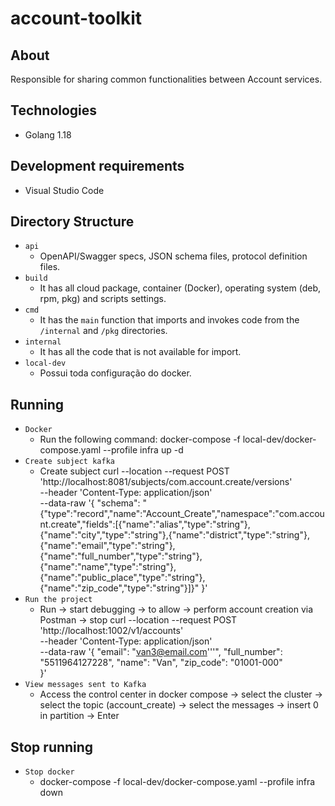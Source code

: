 # account-toolkit

## About
Responsible for sharing common functionalities between Account services.

## Technologies
* Golang 1.18

## Development requirements
* Visual Studio Code

## Directory Structure
- `api`
    - OpenAPI/Swagger specs, JSON schema files, protocol definition files.
- `build`
    - It has all cloud package, container (Docker), operating system (deb, rpm, pkg) and scripts settings.
- `cmd`
    - It has the `main` function that imports and invokes code from the `/internal` and `/pkg` directories.
- `internal`
    - It has all the code that is not available for import.
- `local-dev`
    - Possui toda configuração do docker.

## Running
- `Docker`
    - Run the following command: docker-compose -f local-dev/docker-compose.yaml --profile infra up -d
- `Create subject kafka`
    - Create subject
    curl --location --request POST 'http://localhost:8081/subjects/com.account.create/versions' \
    --header 'Content-Type: application/json' \
    --data-raw '{
        "schema": "{\"type\":\"record\",\"name\":\"Account_Create\",\"namespace\":\"com.account.create\",\"fields\":[{\"name\":\"alias\",\"type\":\"string\"},{\"name\":\"city\",\"type\":\"string\"},{\"name\":\"district\",\"type\":\"string\"},{\"name\":\"email\",\"type\":\"string\"},{\"name\":\"full_number\",\"type\":\"string\"},{\"name\":\"name\",\"type\":\"string\"},{\"name\":\"public_place\",\"type\":\"string\"},{\"name\":\"zip_code\",\"type\":\"string\"}]}"
    }'
- `Run the project`
    - Run -> start debugging -> to allow -> perform account creation via Postman -> stop
    curl --location --request POST 'http://localhost:1002/v1/accounts' \
    --header 'Content-Type: application/json' \
    --data-raw '{
        "email": "van3@email.com'\''",
        "full_number": "5511964127228",
        "name": "Van",
        "zip_code": "01001-000"  
    }'
- `View messages sent to Kafka`
    - Access the control center in docker compose -> select the cluster -> select the topic (account_create) -> select the messages -> insert 0 in partition -> Enter

## Stop running
- `Stop docker`
    - docker-compose -f local-dev/docker-compose.yaml --profile infra down